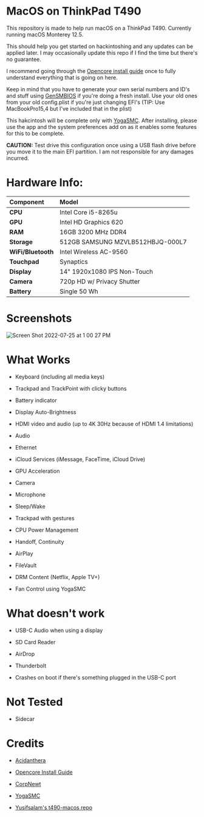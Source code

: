 # MacOS on ThinkPad T490

This repository is made to help run macOS on a ThinkPad T490. Currently running macOS Monterey 12.5.

This should help you get started on hackintoshing and any updates can be applied later. I may occasionally update this repo if I find the time but there's no guarantee.

I recommend going through the [Opencore install guide](https://dortania.github.io/OpenCore-Install-Guide/) once to fully understand everything that is going on here. 

Keep in mind that you have to generate your own serial numbers and ID's and stuff using [GenSMBIOS](https://github.com/corpnewt/GenSMBIOS) if you're doing a fresh install. Use your old ones from your old config.plist if you're just changing EFI's (TIP: Use MacBookPro15,4 but I've included that in the plist)

This hakcintosh will be complete only with [YogaSMC](https://github.com/zhen-zen/YogaSMC). After installing, please use the app and the system preferences add on as it enables some features for this to be complete. 

**CAUTION:** Test drive this configuration once using a USB flash drive before you move it to the main EFI partition. I am not responsible for any damages incurred.

# **Hardware Info:**

|**Component**|**Model**|
|:-|:-|
|**CPU**|Intel Core i5-8265u|
|**GPU**|Intel HD Graphics 620|
|**RAM**|16GB 3200 MHz DDR4|
|**Storage** |512GB SAMSUNG MZVLB512HBJQ-000L7|
|**WiFi/Bluetooth**|Intel Wireless AC-9560|
|**Touchpad**|Synaptics|
|**Display**|14" 1920x1080 IPS Non-Touch|
|**Camera**|720p HD w/ Privacy Shutter|
|**Battery**|Single 50 Wh|

# Screenshots
![Screen Shot 2022-07-25 at 1 00 27 PM](https://user-images.githubusercontent.com/83172580/180743125-245d7e03-1751-4e0b-ba53-46c122ddc58b.jpg)

# What Works

* Keyboard (including all media keys)

* Trackpad and TrackPoint with clicky buttons

* Battery indicator

* Display Auto-Brightness

* HDMI video and audio (up to 4K 30Hz because of HDMI 1.4 limitations)

* Audio

* Ethernet

* iCloud Services (iMessage, FaceTime, iCloud Drive)

* GPU Acceleration

* Camera

* Microphone

* Sleep/Wake

* Trackpad with gestures

* CPU Power Management

* Handoff, Continuity

* AirPlay

* FileVault

* DRM Content (Netflix, Apple TV+)

* Fan Control using YogaSMC

# What doesn't work

* USB-C Audio when using a display

* SD Card Reader

* AirDrop

* Thunderbolt

* Crashes on boot if there's something plugged in the USB-C port

# Not Tested

* Sidecar

# Credits

* [Acidanthera](https://github.com/acidanthera)

* [Opencore Install Guide](https://dortania.github.io/OpenCore-Install-Guide/)

* [CorpNewt](https://github.com/corpnewt)

* [YogaSMC](https://github.com/zhen-zen/YogaSMC)

* [Yusifsalam's t490-macos repo](https://github.com/yusifsalam/t490-macos)
